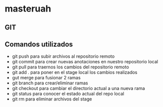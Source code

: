 # masteruah

## GIT
## Comandos utilizados
-   git push para subir archivos al repositorio remoto
-   git commit para crear nuevas anotaciones en nuestro repositorio local
-   git pull para traernos los cambios del repositorio remoto
-   git add . para poner en el stage local los cambios realizados
-   gut merge para fusionar 2 ramas
-   git branch para crear/eliminar ramas
-   git checkout para cambiar el directorio actual a una nueva rama
-   git status para conocer el estado actual del repo local
-   git rm para eliminar archivos del stage
